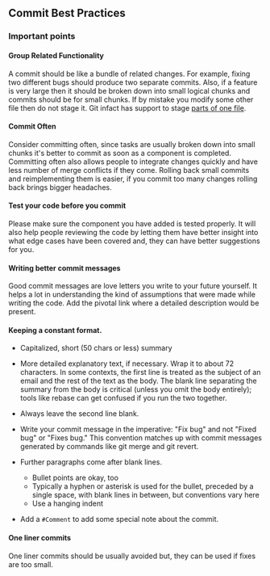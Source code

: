 ## Commit Best Practices

### Important points

#### Group Related Functionality

A commit should be like a bundle of related changes.
For example, fixing two
different bugs should produce two separate commits. Also, if a feature is very
large then it should be broken down into small logical chunks and commits should
be for small chunks. If by mistake you modify some other file then do not stage
it. Git infact has support to stage [parts of one file](https://stackoverflow.com/questions/1085162/commit-only-part-of-a-file-in-git).


#### Commit Often

Consider committing often, since tasks are usually broken down into small chunks it's better to commit as soon as a component is completed. Committing often also allows people to integrate changes quickly and have less number of merge conflicts if they come. Rolling back small commits and reimplementing them is easier, if you commit too many changes rolling back brings bigger headaches.


#### Test your code before you commit

Please make sure the component you have added is tested properly. It will also help people reviewing the code by letting them have better insight into what edge cases have been covered and, they can have better suggestions for you.

#### Writing better commit messages

Good commit messages are love letters you write to your future yourself. It helps a lot in understanding the kind of assumptions that were made while writing the code. Add the pivotal link where a detailed description would be present.

#### Keeping a constant format.

- Capitalized, short (50 chars or less) summary

- More detailed explanatory text, if necessary. Wrap it to about 72 characters. In some contexts, the first line is treated as the subject of an email and the rest of the text as the body. The blank line separating the summary from the body is critical (unless you omit the body entirely); tools like rebase can get confused if you run the two together.

- Always leave the second line blank.

- Write your commit message in the imperative: "Fix bug" and not "Fixed bug" or "Fixes bug." This convention matches up with commit messages generated by commands like git merge and git revert.

- Further paragraphs come after blank lines.

  - Bullet points are okay, too
  - Typically a hyphen or asterisk is used for the bullet, preceded by a single space, with blank lines in between, but conventions vary here
  - Use a hanging indent

- Add a `#Comment` to add some special note about the commit.


#### One liner commits
One liner commits should be usually avoided but, they can be used if fixes are too small.
